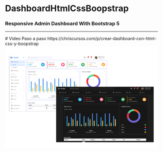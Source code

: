 # DashboardHtmlCssBoopstrap
<h3>Responsive Admin Dashboard With Bootstrap 5</h3>
<hr>
# Video Paso a paso
https://chriscursos.com/p/crear-dashboard-con-html-css-y-boopstrap
<img src="screen.png" />
